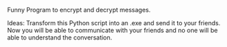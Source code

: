 Funny Program to encrypt and decrypt messages.

Ideas:
Transform this Python script into an .exe and send it to your friends. 
Now you will be able to communicate with your friends and no one will be able to understand the conversation.
 
 
